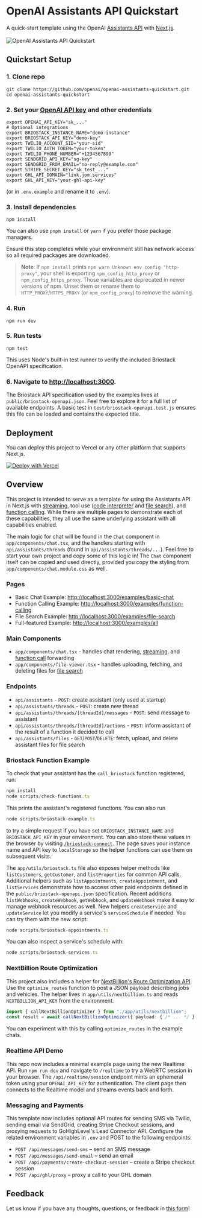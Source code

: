 # OpenAI Assistants API Quickstart

A quick-start template using the OpenAI [Assistants API](https://platform.openai.com/docs/assistants/overview) with [Next.js](https://nextjs.org/docs).
<br/>
<br/>
![OpenAI Assistants API Quickstart](https://github.com/openai/openai-assistants-quickstart/assets/27232/755e85e9-3ea4-421f-b202-3b0c435ea270)

## Quickstart Setup

### 1. Clone repo

```shell
git clone https://github.com/openai/openai-assistants-quickstart.git
cd openai-assistants-quickstart
```

### 2. Set your [OpenAI API key](https://platform.openai.com/api-keys) and other credentials

```shell
export OPENAI_API_KEY="sk_..."
# Optional integrations
export BRIOSTACK_INSTANCE_NAME="demo-instance"
export BRIOSTACK_API_KEY="demo-key"
export TWILIO_ACCOUNT_SID="your-sid"
export TWILIO_AUTH_TOKEN="your-token"
export TWILIO_PHONE_NUMBER="+1234567890"
export SENDGRID_API_KEY="sg-key"
export SENDGRID_FROM_EMAIL="no-reply@example.com"
export STRIPE_SECRET_KEY="sk_test_..."
export GHL_API_DOMAIN="link.jom.services"
export GHL_API_KEY="your-ghl-api-key"
```

(or in `.env.example` and rename it to `.env`).

### 3. Install dependencies

```shell
npm install
```
You can also use `pnpm install` or `yarn` if you prefer those package managers.

Ensure this step completes while your environment still has network
access so all required packages are downloaded.

> **Note**: If `npm install` prints `npm warn Unknown env config "http-proxy"`,
> your shell is exporting `npm_config_http_proxy` or `npm_config_https_proxy`.
> Those variables are deprecated in newer versions of npm. Unset them or rename
> them to `HTTP_PROXY`/`HTTPS_PROXY` (or `npm_config_proxy`) to remove the
> warning.

### 4. Run

```shell
npm run dev
```

### 5. Run tests

```shell
npm test
```

This uses Node's built-in test runner to verify the included Briostack OpenAPI specification.

### 6. Navigate to [http://localhost:3000](http://localhost:3000).

The Briostack API specification used by the examples lives at
`public/briostack-openapi.json`. Feel free to explore it for a full list of
available endpoints. A basic test in `test/briostack-openapi.test.js` ensures this file can be loaded and contains the expected title.

## Deployment

You can deploy this project to Vercel or any other platform that supports Next.js.

[![Deploy with Vercel](https://vercel.com/button)](https://vercel.com/new/clone?repository-url=https%3A%2F%2Fgithub.com%2Fopenai%2Fopenai-assistants-quickstart&env=OPENAI_API_KEY,OPENAI_ASSISTANT_ID&envDescription=API%20Keys%20and%20Instructions&envLink=https%3A%2F%2Fgithub.com%2Fopenai%2Fopenai-assistants-quickstart%2Fblob%2Fmain%2F.env.example)

## Overview

This project is intended to serve as a template for using the Assistants API in Next.js with [streaming](https://platform.openai.com/docs/assistants/overview/step-4-create-a-run), tool use ([code interpreter](https://platform.openai.com/docs/assistants/tools/code-interpreter) and [file search](https://platform.openai.com/docs/assistants/tools/file-search)), and [function calling](https://platform.openai.com/docs/assistants/tools/function-calling). While there are multiple pages to demonstrate each of these capabilities, they all use the same underlying assistant with all capabilities enabled.

The main logic for chat will be found in the `Chat` component in `app/components/chat.tsx`, and the handlers starting with `api/assistants/threads` (found in `api/assistants/threads/...`). Feel free to start your own project and copy some of this logic in! The `Chat` component itself can be copied and used directly, provided you copy the styling from `app/components/chat.module.css` as well.

### Pages

- Basic Chat Example: [http://localhost:3000/examples/basic-chat](http://localhost:3000/examples/basic-chat)
- Function Calling Example: [http://localhost:3000/examples/function-calling](http://localhost:3000/examples/function-calling)
- File Search Example: [http://localhost:3000/examples/file-search](http://localhost:3000/examples/file-search)
- Full-featured Example: [http://localhost:3000/examples/all](http://localhost:3000/examples/all)

### Main Components

- `app/components/chat.tsx` - handles chat rendering, [streaming](https://platform.openai.com/docs/assistants/overview?context=with-streaming), and [function call](https://platform.openai.com/docs/assistants/tools/function-calling/quickstart?context=streaming&lang=node.js) forwarding
- `app/components/file-viewer.tsx` - handles uploading, fetching, and deleting files for [file search](https://platform.openai.com/docs/assistants/tools/file-search)

### Endpoints

- `api/assistants` - `POST`: create assistant (only used at startup)
- `api/assistants/threads` - `POST`: create new thread
- `api/assistants/threads/[threadId]/messages` - `POST`: send message to assistant
- `api/assistants/threads/[threadId]/actions` - `POST`: inform assistant of the result of a function it decided to call
- `api/assistants/files` - `GET`/`POST`/`DELETE`: fetch, upload, and delete assistant files for file search

### Briostack Function Example

To check that your assistant has the `call_briostack` function registered, run:

```ts
npm install
node scripts/check-functions.ts
```

This prints the assistant's registered functions. You can also run

```ts
node scripts/briostack-example.ts
```

to try a simple request if you have set `BRIOSTACK_INSTANCE_NAME` and
`BRIOSTACK_API_KEY` in your environment. You can also store these
values in the browser by visiting [`/briostack-connect`](./briostack-connect).
The page saves your instance name and API key to `localStorage` so the
helper functions can use them on subsequent visits.

The `app/utils/briostack.ts` file also exposes helper methods like
`listCustomers`, `getCustomer`, and `listProperties` for common API calls.
Additional helpers such as `listAppointments`, `createAppointment`, and
`listServices` demonstrate how to access other paid endpoints defined in the
`public/briostack-openapi.json` specification. Recent additions
`listWebhooks`, `createWebhook`, `getWebhook`, and `updateWebhook` make it easy
to manage webhook resources as well. New helpers `createService` and
`updateService` let you modify a service's `serviceSchedule` if needed. You can
try them with the new
script:

```ts
node scripts/briostack-appointments.ts
```

You can also inspect a service's schedule with:

```ts
node scripts/briostack-services.ts
```


### NextBillion Route Optimization

This project also includes a helper for [NextBillion's Route Optimization API](https://nextbillion.ai/route-optimization-api).
Use the `optimize_routes` function to post a JSON payload describing jobs and vehicles.
The helper lives in `app/utils/nextbillion.ts` and reads `NEXTBILLION_API_KEY` from the environment.

```ts
import { callNextBillionOptimizer } from "./app/utils/nextbillion";
const result = await callNextBillionOptimizer({ payload: { /* ... */ } });
```

You can experiment with this by calling `optimize_routes` in the example chats.


### Realtime API Demo

This repo now includes a minimal example page using the new Realtime API.
Run `npm run dev` and navigate to `/realtime` to try a WebRTC session in your
browser. The `/api/realtime/session` endpoint mints an ephemeral token using
your `OPENAI_API_KEY` for authentication. The client page then connects to the
Realtime model and streams events back and forth.

### Messaging and Payments

This template now includes optional API routes for sending SMS via Twilio,
sending email via SendGrid, creating Stripe Checkout sessions, and proxying
requests to GoHighLevel's Lead Connector API. Configure the related environment
variables in `.env` and POST to the following endpoints:

- `POST /api/messages/send-sms` – send an SMS message
- `POST /api/messages/send-email` – send an email
- `POST /api/payments/create-checkout-session` – create a Stripe checkout session
- `POST /api/ghl/proxy` – proxy a call to your GHL domain

## Feedback

Let us know if you have any thoughts, questions, or feedback in [this form](https://docs.google.com/forms/d/e/1FAIpQLScn_RSBryMXCZjCyWV4_ebctksVvQYWkrq90iN21l1HLv3kPg/viewform?usp=sf_link)!
